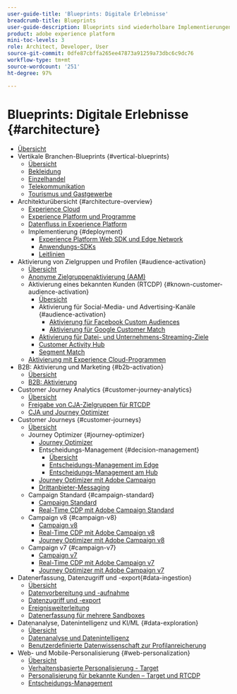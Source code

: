 ```yaml
---
user-guide-title: 'Blueprints: Digitale Erlebnisse'
breadcrumb-title: Blueprints
user-guide-description: Blueprints sind wiederholbare Implementierungen, die bekannte Geschäftsprobleme adressieren und Architekturdiagramme, technische Überlegungen und Links zu relevanter Dokumentation enthalten.
product: adobe experience platform
mini-toc-levels: 3
role: Architect, Developer, User
source-git-commit: 0dfe87cbffa265ee47873a91259a73dbc6c9dc76
workflow-type: tm+mt
source-wordcount: '251'
ht-degree: 97%

---
```



# Blueprints: Digitale Erlebnisse {#architecture}

+ [Übersicht](/help/blueprints/overview.md)
+ Vertikale Branchen-Blueprints {#vertical-blueprints}
   + [Übersicht](/help/blueprints/vertical-blueprints/overview.md)
   + [Bekleidung](/help/blueprints/vertical-blueprints/apparel.md)
   + [Einzelhandel](/help/blueprints/vertical-blueprints/retail.md)
   + [Telekommunikation](/help/blueprints/vertical-blueprints/telecommunications.md)
   + [Tourismus und Gastgewerbe](/help/blueprints/vertical-blueprints/travel-hospitality.md)
+ Architekturübersicht {#architecture-overview}
   + [Experience Cloud](/help/blueprints/experience-platform/experience-cloud.md)
   + [Experience Platform und Programme](/help/blueprints/experience-platform/platform-applications.md)
   + [Datenfluss in Experience Platform](/help/blueprints/experience-platform/platform-data-flow.md)
   + Implementierung {#deployment}
      + [Experience Platform Web SDK und Edge Network](/help/blueprints/data-ingestion/websdk.md)
      + [Anwendungs-SDKs](/help/blueprints/data-ingestion/appsdk.md)
      + [Leitlinien](/help/blueprints/experience-platform/deployment/guardrails.md)
+ Aktivierung von Zielgruppen und Profilen {#audience-activation}
   + [Übersicht](/help/blueprints/audience-activation/overview.md)
   + [Anonyme Zielgruppenaktivierung    (AAM)](/help/blueprints/audience-activation/anonymous.md)
   + Aktivierung eines bekannten Kunden (RTCDP) {#known-customer-audience-activation}
      + [Übersicht](/help/blueprints/audience-activation/known.md)
      + Aktivierung für Social-Media- und Advertising-Kanäle {#audience-activation}
         + [Aktivierung für Facebook Custom Audiences](/help/blueprints/audience-activation/destinations/facebook.md)
         + [Aktivierung für Google Customer Match](/help/blueprints/audience-activation/destinations/gcm.md)
      + [Aktivierung für Datei- und Unternehmens-Streaming-Ziele](/help/blueprints/audience-activation/enterprise-destinations.md)
      + [Customer Activity Hub](/help/blueprints/audience-activation/customer-activity.md)
      + [Segment Match](/help/blueprints/audience-activation/segment-match.md)
   + [Aktivierung mit Experience Cloud-Programmen](/help/blueprints/audience-activation/platform-and-applications.md)
+ B2B: Aktivierung und Marketing {#b2b-activation}
   + [Übersicht](/help/blueprints/b2b/overview.md)
   + [B2B: Aktivierung](/help/blueprints/b2b/b2bactivation.md)
+ Customer Journey Analytics {#customer-journey-analytics}
   + [Übersicht](/help/blueprints/customer-journey-analytics/overview.md)
   + [Freigabe von CJA-Zielgruppen für RTCDP](/help/blueprints/customer-journey-analytics/cja-rtcdp.md)
   + [CJA und Journey Optimizer](/help/blueprints/customer-journey-analytics/cja-ajo.md)
+ Customer Journeys {#customer-journeys}
   + [Übersicht](/help/blueprints/customer-journeys/overview.md)
   + Journey Optimizer {#journey-optimizer}
      + [Journey Optimizer](/help/blueprints/customer-journeys/journey-optimizer.md)
      + Entscheidungs-Management {#decision-management}
         + [Übersicht](/help/blueprints/customer-journeys/decision_management/decision-management-overview.md)
         + [Entscheidungs-Management im Edge](/help/blueprints/customer-journeys/decision_management/decision-management-edge.md)
         + [Entscheidungs-Management am Hub](/help/blueprints/customer-journeys/decision_management/decision-management-hub.md)
      + [Journey Optimizer mit Adobe Campaign](/help/blueprints/customer-journeys/ajo-and-campaign.md)
      + [Drittanbieter-Messaging](/help/blueprints/customer-journeys/3rd-party-messaging.md)
   + Campaign Standard {#campaign-standard}
      + [Campaign Standard](https://experienceleague.adobe.com/docs/campaign-standard.html?lang=de)
      + [Real-Time CDP mit Adobe Campaign Standard](https://experienceleague.adobe.com/docs/campaign-standard/using/integrating-with-adobe-cloud/adobe-experience-platform/aep-sources-destinations/get-started-sources-destinations.html?lang=de)
   + Campaign v8 {#campaign-v8}
      + [Campaign v8](/help/blueprints/customer-journeys/campaign-v8.md)
      + [Real-Time CDP mit Adobe Campaign v8](/help/blueprints/customer-journeys/rtcdp-and-campaign-v8.md)
      + [Journey Optimizer mit Adobe Campaign v8](/help/blueprints/customer-journeys/ajo-and-campaign-v8.md)
   + Campaign v7 {#campaign-v7}
      + [Campaign v7](/help/blueprints/customer-journeys/campaign-v7.md)
      + [Real-Time CDP mit Adobe Campaign  v7](/help/blueprints/customer-journeys/rtcdp-and-campaign.md)
      + [Journey Optimizer mit Adobe Campaign v7](/help/blueprints/customer-journeys/ajo-and-campaign-v7.md)
+ Datenerfassung, Datenzugriff und -export{#data-ingestion}
   + [Übersicht](/help/blueprints/data-ingestion/overview.md)
   + [Datenvorbereitung und -aufnahme](/help/blueprints/data-ingestion/ingestion.md)
   + [Datenzugriff und -export](/help/blueprints/data-ingestion/egress.md)
   + [Ereignisweiterleitung](/help/blueprints/data-ingestion/server-side-collection.md)
   + [Datenerfassung für mehrere Sandboxes](/help/blueprints/data-ingestion/multi-sandbox-data-collection.md)
+ Datenanalyse, Datenintelligenz und KI/ML {#data-exploration}
   + [Übersicht](/help/blueprints/data-insights/overview.md)
   + [Datenanalyse und Datenintelligenz](/help/blueprints/data-insights/analysis.md)
   + [Benutzerdefinierte Datenwissenschaft zur Profilanreicherung](/help/blueprints/data-insights/data-science.md)
+ Web- und Mobile-Personalisierung {#web-personalization}
   + [Übersicht](/help/blueprints/web-personalization/overview.md)
   + [Verhaltensbasierte Personalisierung    - Target](/help/blueprints/web-personalization/behavioral.md)
   + [Personalisierung für bekannte Kunden – Target und RTCDP](/help/blueprints/web-personalization/known-personalization.md)
   + [Entscheidungs-Management](/help/blueprints/web-personalization/decision-management-edge.md)
